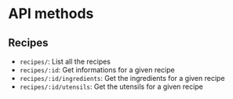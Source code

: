 API methods
===========

## Recipes

* `recipes/`: List all the recipes
* `recipes/:id`: Get informations for a given recipe
* `recipes/:id/ingredients`: Get the ingredients for a given recipe
* `recipes/:id/utensils`: Get the utensils for a given recipe

